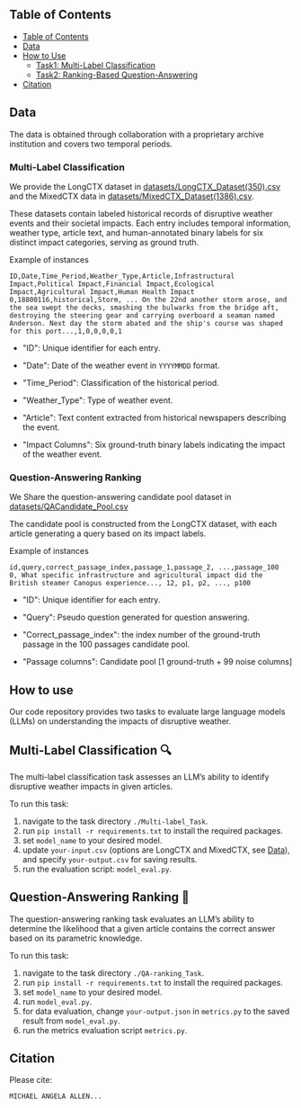 ## Table of Contents <a name="table_of_contents"></a>

- [Table of Contents](#table_of_contents)
- [Data](#data)
- [How to Use](#usage)
  - [Task1: Multi-Label Classification](#task_1)
  - [Task2: Ranking-Based Question-Answering](#task_2)
- [Citation](#citation)

## Data <a name="data"></a>
The data is obtained through collaboration with a proprietary archive institution and covers two temporal periods.
### Multi-Label Classification
We provide the LongCTX dataset in [datasets/LongCTX_Dataset(350).csv](./datasets/LongCTX_Dataset(350).csv) and the MixedCTX data in [datasets/MixedCTX_Dataset(1386).csv](./datasets/MixedCTX_Dataset(1386).csv).

These datasets contain labeled historical records of disruptive weather events and their societal impacts. Each entry includes temporal information, weather type, article text, and human-annotated binary labels for six distinct impact categories, serving as ground truth.

Example of instances
```csv
ID,Date,Time_Period,Weather_Type,Article,Infrastructural Impact,Political Impact,Financial Impact,Ecological Impact,Agricultural Impact,Human Health Impact
0,18800116,historical,Storm, ... On the 22nd another storm arose, and the sea swept the decks, smashing the bulwarks from the bridge aft, destroying the steering gear and carrying overboard a seaman named Anderson. Next day the storm abated and the ship's course was shaped for this port...,1,0,0,0,0,1
```  
- "ID": Unique identifier for each entry.

- "Date": Date of the weather event in `YYYYMMDD` format. 
  
- "Time_Period": Classification of the historical period.

- "Weather_Type": Type of weather event.

- "Article": Text content extracted from historical newspapers describing the event.

- "Impact Columns": Six ground-truth binary labels indicating the impact of the weather event.


### Question-Answering Ranking
We Share the question-answering candidate pool dataset in [datasets/QACandidate_Pool.csv](./datasets/QACandidate_Pool.csv)

The candidate pool is constructed from the LongCTX dataset, with each article generating a query based on its impact labels.

Example of instances
```csv
id,query,correct_passage_index,passage_1,passage_2, ...,passage_100
0, What specific infrastructure and agricultural impact did the British steamer Canopus experience..., 12, p1, p2, ..., p100
```
- "ID": Unique identifier for each entry.

- "Query": Pseudo question generated for question answering.

- "Correct_passage_index": the index number of the ground-truth passage in the 100 passages candidate pool.

- "Passage columns": Candidate pool [1 ground-truth + 99 noise columns] 

## How to use <a name="usage"></a>
Our code repository provides two tasks to evaluate large language models (LLMs) on understanding the impacts of disruptive weather.

## Multi-Label Classification <a name="task_1"></a> 🔍

The multi-label classification task assesses an LLM’s ability to identify disruptive weather impacts in given articles.

To run this task:
1. navigate to the task directory `./Multi-label_Task`.
2. run `pip install -r requirements.txt` to install the required packages.
3. set `model_name` to your desired model.
4. update `your-input.csv` (options are LongCTX and MixedCTX, see [Data](#data)), and specify  `your-output.csv` for saving results.
6. run the evaluation script: `model_eval.py`.

## Question-Answering Ranking <a name="task_2"></a> 🥇

The question-answering ranking task evaluates an LLM’s ability to determine the likelihood that a given article contains the correct answer based on its parametric knowledge.

To run this task:
1. navigate to the task directory `./QA-ranking_Task`.
2. run `pip install -r requirements.txt` to install the required packages.
3. set `model_name` to your desired model.
4. run `model_eval.py`.
5. for data evaluation, change `your-output.json` in `metrics.py` to the saved result from `model_eval.py`.
6. run the metrics evaluation script `metrics.py`.

## Citation <a name="citation"></a>
Please cite:
```python
MICHAEL ANGELA ALLEN...
```
